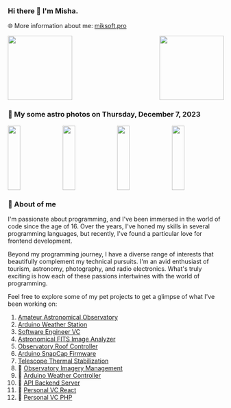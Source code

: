 ### Hi there 👋 I'm Misha.
🌐 More information about me: [miksoft.pro](https://miksoft.pro)

<div style="display: flex; justify-content: space-between; flex-wrap: nowrap;">
  <img src="https://github-readme-stats.vercel.app/api?username=miksrv&show_icons=true&theme=slateorange&hide_title=true&include_all_commits=true&count_private=true" style="height: 150px;" />
  <img src="https://github-readme-stats.vercel.app/api/top-langs/?username=miksrv&langs_count=6&layout=compact&theme=slateorange" style="height: 150px;" />
</div>

### 🚀 My some astro photos on Thursday, December 7, 2023

<div style="display: flex; justify-content: space-between;">
   <img src="https://astro.miksoft.pro/api/photos/M51-625m-2022.05.15_thumb.jpg" alt="" style="width: 24%; height: 150px; object-fit: cover;" />
   <img src="https://astro.miksoft.pro/api/photos/Sh2_132-2021.08.07_thumb.jpg" alt="" style="width: 24%; height: 150px; object-fit: cover;" />
   <img src="https://astro.miksoft.pro/api/photos/M33-630m-2020.12.25_thumb.jpg" alt="" style="width: 24%; height: 150px; object-fit: cover;" />
   <img src="https://astro.miksoft.pro/api/photos/NGC_1491-290m-2021.03.11_thumb.jpg" alt="" style="width: 24%; height: 150px; object-fit: cover;" />
</div>

### 🔭 About of me

I'm passionate about programming, and I've been immersed in the world of code since the age of 16. Over the years, I've honed my skills in several programming languages, but recently, I've found a particular love for frontend development.

Beyond my programming journey, I have a diverse range of interests that beautifully complement my technical pursuits. I'm an avid enthusiast of tourism, astronomy, photography, and radio electronics. What's truly exciting is how each of these passions intertwines with the world of programming.

Feel free to explore some of my pet projects to get a glimpse of what I've been working on:

1. [Amateur Astronomical Observatory](https://github.com/miksrv/astronomy-portal)
2. [Arduino Weather Station](https://github.com/miksrv/arduino-weather-station)
3. [Software Engineer VC](https://github.com/miksrv/nextjs-vcard-project)
4. [Astronomical FITS Image Analyzer](https://github.com/miksrv/astronomy-fits-parser)
5. [Observatory Roof Controller](https://github.com/miksrv/indi-rollroof-controller)
6. [Arduino SnapCap Firmware](https://github.com/miksrv/arduino-snapcap)
7. [Telescope Thermal Stabilization](https://github.com/miksrv/telescope_thermal_stabilization)
8. 🚧 [Observatory Imagery Management](https://github.com/miksrv/observatory)
9. 🚧 [Arduino Weather Controller](https://github.com/miksrv/arduino-weather-station-old)
10. 🚧 [API Backend Server](https://github.com/miksrv/api-backend)
11. 🚧 [Personal VC React](https://github.com/miksrv/react-personal-webpage)
12. 🚧 [Personal VC PHP](https://github.com/miksrv/vcard)
